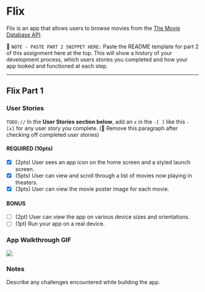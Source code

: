 # Flix

 Flix is an app that allows users to browse movies from the [The Movie Database API](http://docs.themoviedb.apiary.io/#).

 📝 `NOTE - PASTE PART 2 SNIPPET HERE:` Paste the README template for part 2 of this assignment here at the top. This will show a history of your development process, which users stories you completed and how your app looked and functioned at each step.

 ---

 ## Flix Part 1

 ### User Stories
 `TODO://` In the **User Stories section below**, add an `x` in the `-[ ]` like this `- [x]` for any user story you complete. (🚫 Remove this paragraph after checking off completed user stories)

 #### REQUIRED (10pts)
 - [x] (2pts) User sees an app icon on the home screen and a styled launch screen.
 - [x] (5pts) User can view and scroll through a list of movies now playing in theaters.
 - [x] (3pts) User can view the movie poster image for each movie.

 #### BONUS
 - [ ] (2pt) User can view the app on various device sizes and orientations.
 - [ ] (1pt) Run your app on a real device.

 ### App Walkthrough GIF

![](https://i.imgur.com/gRlVpbh.gif)






 ### Notes
 Describe any challenges encountered while building the app.
